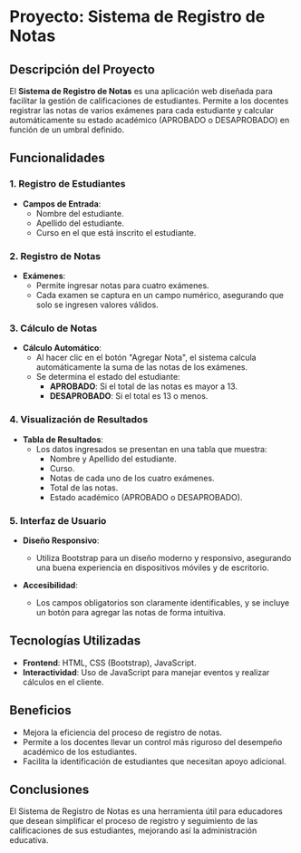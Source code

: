 # Proyecto: Sistema de Registro de Notas

## Descripción del Proyecto

El **Sistema de Registro de Notas** es una aplicación web diseñada para facilitar la gestión de calificaciones de estudiantes. Permite a los docentes registrar las notas de varios exámenes para cada estudiante y calcular automáticamente su estado académico (APROBADO o DESAPROBADO) en función de un umbral definido.

## Funcionalidades

### 1. Registro de Estudiantes
- **Campos de Entrada**:
  - Nombre del estudiante.
  - Apellido del estudiante.
  - Curso en el que está inscrito el estudiante.

### 2. Registro de Notas
- **Exámenes**:
  - Permite ingresar notas para cuatro exámenes.
  - Cada examen se captura en un campo numérico, asegurando que solo se ingresen valores válidos.

### 3. Cálculo de Notas
- **Cálculo Automático**:
  - Al hacer clic en el botón "Agregar Nota", el sistema calcula automáticamente la suma de las notas de los exámenes.
  - Se determina el estado del estudiante:
    - **APROBADO**: Si el total de las notas es mayor a 13.
    - **DESAPROBADO**: Si el total es 13 o menos.

### 4. Visualización de Resultados
- **Tabla de Resultados**:
  - Los datos ingresados se presentan en una tabla que muestra:
    - Nombre y Apellido del estudiante.
    - Curso.
    - Notas de cada uno de los cuatro exámenes.
    - Total de las notas.
    - Estado académico (APROBADO o DESAPROBADO).

### 5. Interfaz de Usuario
- **Diseño Responsivo**:
  - Utiliza Bootstrap para un diseño moderno y responsivo, asegurando una buena experiencia en dispositivos móviles y de escritorio.
  
- **Accesibilidad**:
  - Los campos obligatorios son claramente identificables, y se incluye un botón para agregar las notas de forma intuitiva.

## Tecnologías Utilizadas
- **Frontend**: HTML, CSS (Bootstrap), JavaScript.
- **Interactividad**: Uso de JavaScript para manejar eventos y realizar cálculos en el cliente.

## Beneficios
- Mejora la eficiencia del proceso de registro de notas.
- Permite a los docentes llevar un control más riguroso del desempeño académico de los estudiantes.
- Facilita la identificación de estudiantes que necesitan apoyo adicional.

## Conclusiones
El Sistema de Registro de Notas es una herramienta útil para educadores que desean simplificar el proceso de registro y seguimiento de las calificaciones de sus estudiantes, mejorando así la administración educativa.
